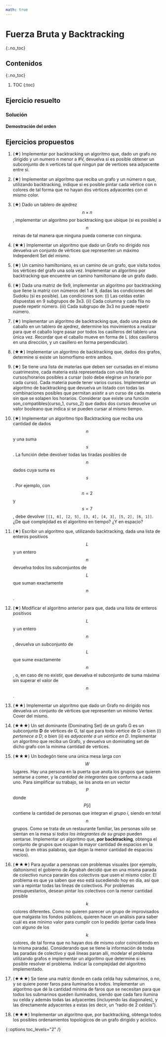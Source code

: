 ```yaml
---
math: true
---
```


# Fuerza Bruta y Backtracking
{:.no_toc}


## Contenidos
{:.no_toc}

1. TOC
{:toc}


## Ejercicio resuelto

### Solución

#### Demostración del orden

## Ejercicios propuestos

1.  (★) Implementar por backtracking un algoritmo que, dado un grafo no dirigido y un numero n menor a #V, devuelva si 
    es posible obtener un subconjunto de n vertices tal que ningun par de vertices sea adyacente entre si.

1.  (★) Implementar un algoritmo que reciba un grafo y un número n que, utilizando backtracking, indique si es posible 
    pintar cada vértice con n colores de tal forma que no hayan dos vértices adyacentes con el mismo color.

1.  (★) Dado un tablero de ajedrez $$n \times n$$, implementar un algoritmo por backtracking que ubique (si es posible) a $$n$$ reinas 
    de tal manera que ninguna pueda comerse con ninguna.

1.  (★★) Implementar un algoritmo que dado un Grafo no dirigido nos devuelva un conjunto de vértices que representen un 
    máximo Independent Set del mismo.

1.  (★) Un camino hamiltoniano, es un camino de un grafo, que visita todos los vértices del grafo una sola vez. Implementar 
    un algoritmo por backtracking que encuentre un camino hamiltoniano de un grafo dado.

1.  (★) Dada una matriz de 9x9, implementar un algoritmo por backtracking que llene la matriz con números del 1 al 9, dadas 
    las condiciones del Sudoku (si es posible). Las condiciones son: 
    (i) Las celdas están dispuestas en 9 subgrupos de 3x3. 
    (ii) Cada columna y cada fila no puede repetir número. 
    (iii) Cada subgrupo de 3x3 no puede repetir número.

1.  (★) Implementar un algoritmo de backtracking que, dado una pieza de caballo en un tablero de ajedrez, determine los 
    movimientos a realizar para que el caballo logre pasar por todos los casilleros del tablero una única vez. 
    Recordar que el caballo mueve en forma de L (dos casilleros en una dirección, y un casillero en forma perpendicular).

1.  (★★) Implementar un algoritmo de backtracking que, dados dos grafos, determine si existe un Isomorfismo entre ambos.

1.  (★) Se tiene una lista de materias que deben ser cursadas en el mismo cuatrimestre, cada materia está representada con 
    una lista de cursos/horarios posibles a cursar (solo debe elegirse un horario por cada curso). Cada materia puede tener 
    varios cursos. Implementar un algoritmo de backtracking que devuelva un listado con todas las combinaciones posibles que 
    permitan asistir a un curso de cada materia sin que se solapen los horarios. Considerar que existe una función 
    son_compatibles(curso_1, curso_2) que dados dos cursos devuelve un valor booleano que indica si se pueden cursar al mismo tiempo.

1.  (★) Implementar un algoritmo tipo Backtracking que reciba una cantidad de dados $$n$$ y una suma $$s$$. La función debe devolver todas 
    las tiradas posibles de $$n$$ dados cuya suma es $$s$$. Por ejemplo, con $$n = 2$$ y $$s = 7$$, debe devolver `[[1, 6], [2, 5], [3, 4], [4, 3], [5, 2], [6, 1]]`.
    ¿De qué complejidad es el algoritmo en tiempo? ¿Y en espacio?

1.  (★) Escribir un algoritmo que, utilizando backtracking, dada una lista de enteros positivos $$L$$ y un entero $$n$$ devuelva todos 
    los subconjuntos de $$L$$ que suman exactamente $$n$$.

1.  (★) Modificar el algoritmo anterior para que, dada una lista de enteros positivos $$L$$ y un entero $$n$$, devuelva un subconjunto 
    de $$L$$ que sume exactamente $$n$$, o, en caso de no existir, que devuelva el subconjunto de suma máxima sin superar el valor de $$n$$.

1.  (★★) Implementar un algoritmo que dado un Grafo no dirigido nos devuelva un conjunto de vértices que representen un 
    mínimo Vertex Cover del mismo.

1.  (★★★) Un set dominante (Dominating Set) de un grafo G es un subconjunto **D** de vértices de G, tal que para todo vértice de G: 
    o bien (i) _pertenece a D_; o bien (ii) es _adyacente a un vértice en D_.  Implementar un algoritmo que reciba un Grafo, y devuelva 
    un dominating set de dicho grafo con la mínima cantidad de vértices.

1.  (★★★) Un bodegón tiene una única mesa larga con $$W$$ lugares. Hay una persona en la puerta que anota los grupos que quieren 
    sentarse a comer, y la _cantidad de integrantes_ que conforma a cada uno. Para simplificar su trabajo, se los anota en 
    un vector $$P$$ donde $$P[i]$$ contiene la cantidad de personas que integran el _grupo i_, siendo en total $$n$$ grupos. Como se 
    trata de un restaurante familiar, las personas sólo se sientan en la mesa si _todos los integrantes de su grupo_ pueden 
    sentarse. Implementar un algoritmo que, **por backtracking**, obtenga el conjunto de grupos que ocupan 
    la mayor cantidad de espacios en la mesa (o en otras palabras, que dejan la menor cantidad de espacios vacíos).

1.  (★★★) Para ayudar a personas con problemas visuales (por ejemplo, daltonismo) el gobierno de Agrabah decidió que en una 
    misma parada de colectivo nunca pararán dos colectivos que usen el mismo color. El problema es que ya saben que eso 
    está sucediendo hoy en día, así que van a repintar todas las líneas de colectivos. Por problemas presupuestarios, desean 
    pintar los colectivos con la menor cantidad posible $$k$$ colores diferentes. Como no quieren 
    parecer un grupo de improvisados que malgasta los fondos públicos, quieren hacer un análisis para saber cuál es ese mínimo
    valor para cumplir con lo pedido (pintar cada línea con alguno de los $$k$$ colores, de tal forma que no hayan dos de mismo color 
    coincidiendo en la misma parada). Considerando que se tiene la información de todas las paradas de colectivo y qué 
    líneas paran allí, modelar el problema utilizando grafos e implementar un algoritmo que determine si es posible resolver 
    el problema. Indicar la complejidad del algoritmo implementado.

1.  (★★★) Se tiene una matriz donde en cada celda hay submarinos, o no, y se quiere poner faros para iluminarlos a todos. 
    Implementar un algoritmo que dé la cantidad mínima de faros que se necesitan para que todos los submarinos queden 
    iluminados, siendo que cada faro ilumina su celda y además todas las adyacentes (incluyendo las diagonales), y las 
    directamente adyacentes a estas (es decir, un “radio de 2 celdas”).

1.  (★★★) Implementar un algoritmo que, por backtracking, obtenga todos los posibles ordenamientos topológicos de un grafo 
    dirigido y acíclico.

{::options toc_levels="2" /}
